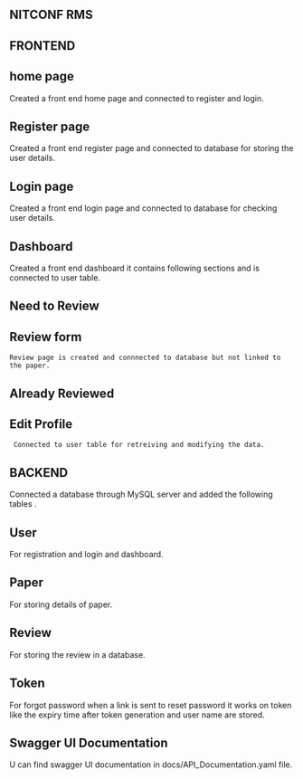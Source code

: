 ## NITCONF RMS

## FRONTEND

## home page

Created a front end home page and connected to register and login.

## Register page

Created a front end register page and connected to database for storing the user details.

## Login page

Created a front end login page and connected to database for checking user details.

## Dashboard

Created a front end dashboard it contains following sections and is connected to user table.
  ## Need to Review
  ## Review form
    Review page is created and connnected to database but not linked to the paper.
  ## Already Reviewed
  ## Edit  Profile 
     Connected to user table for retreiving and modifying the data.
  
## BACKEND

Connected a database through MySQL server  and added the following tables .

## User
   For registration and login and dashboard.
## Paper
  For storing details of paper.
## Review
  For storing the review in a database.
## Token
  For forgot password when a link is sent to reset password it works on token like the expiry time after token generation and user name are stored.

## Swagger UI Documentation
  U can find swagger UI documentation in docs/API_Documentation.yaml file.
